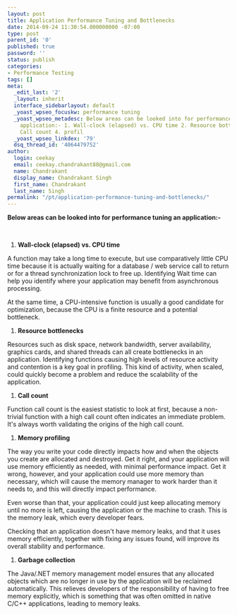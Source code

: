 ```yaml
---
layout: post
title: Application Performance Tuning and Bottlenecks
date: 2014-09-24 11:30:54.000000000 -07:00
type: post
parent_id: '0'
published: true
password: ''
status: publish
categories:
- Performance Testing
tags: []
meta:
  _edit_last: '2'
  _layout: inherit
  interface_sidebarlayout: default
  _yoast_wpseo_focuskw: performance tuning
  _yoast_wpseo_metadesc: Below areas can be looked into for performance tuning an
    application:- 1. Wall-clock (elapsed) vs. CPU time 2. Resource bottlenecks 3.
    Call count 4. profil
  _yoast_wpseo_linkdex: '79'
  dsq_thread_id: '4064479752'
author:
  login: ceekay
  email: ceekay.chandrakant88@gmail.com
  name: Chandrakant
  display_name: Chandrakant Singh
  first_name: Chandrakant
  last_name: Singh
permalink: "/pt/application-performance-tuning-and-bottlenecks/"
---
```

 **Below areas can be looked into for performance tuning an application:-**

&nbsp;

1. **Wall-clock (elapsed) vs. CPU time**

A function may take a long time to execute, but use comparatively little CPU time because it is actually waiting for a database / web service call to return or for a thread synchronization lock to free up. Identifying Wait time can help you identify where your application may benefit from asynchronous processing.

At the same time, a CPU-intensive function is usually a good candidate for optimization, because the CPU is a finite resource and a potential bottleneck.

1. **Resource bottlenecks**

Resources such as disk space, network bandwidth, server availability, graphics cards, and shared threads can all create bottlenecks in an application. Identifying functions causing high levels of resource activity and contention is a key goal in profiling. This kind of activity, when scaled, could quickly become a problem and reduce the scalability of the application.

1. **Call count**

Function call count is the easiest statistic to look at first, because a non-trivial function with a high call count often indicates an immediate problem. It's always worth validating the origins of the high call count.

1. **Memory profiling**

The way you write your code directly impacts how and when the objects you create are allocated and destroyed. Get it right, and your application will use memory efficiently as needed, with minimal performance impact. Get it wrong, however, and your application could use more memory than necessary, which will cause the memory manager to work harder than it needs to, and this will directly impact performance.

Even worse than that, your application could just keep allocating memory until no more is left, causing the application or the machine to crash. This is the memory leak, which every developer fears.

Checking that an application doesn't have memory leaks, and that it uses memory efficiently, together with fixing any issues found, will improve its overall stability and performance.

1. **Garbage collection**

The Java/.NET memory management model ensures that any allocated objects which are no longer in use by the application will be reclaimed automatically. This relieves developers of the responsibility of having to free memory explicitly, which is something that was often omitted in native C/C++ applications, leading to memory leaks.

